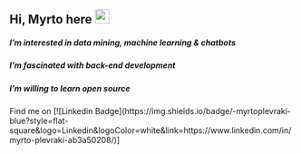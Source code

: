 ## Hi, Myrto here <img src="https://media.giphy.com/media/hvRJCLFzcasrR4ia7z/giphy.gif" width="25px"> ##
<h5>I’m interested in data mining, machine learning & chatbots </h5>
<h5>I’m fascinated with back-end development </h5>
<h5>I’m willing to learn open source </h5>
Find me on [![Linkedin Badge](https://img.shields.io/badge/-myrtoplevraki-blue?style=flat-square&logo=Linkedin&logoColor=white&link=https://www.linkedin.com/in/myrto-plevraki-ab3a50208/)]
